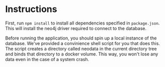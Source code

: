 # Instructions
First, run `npm install` to install all dependencies specified in `package.json`. This will install the neo4j driver required to connect to the database.

Before running the application, you should spin up a local instance of the database. We've provided a convinience shell script for you that does this.
The script creates a directory called neodata in the current directory tree and binds that directory to a docker volume. This way, you won't lose any data even in the case of a system crash. 
